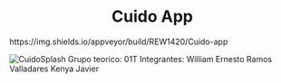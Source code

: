 <h1 align="center"> Cuido App </h1>
https://img.shields.io/appveyor/build/REW1420/Cuido-app

![CuidoSplash](https://user-images.githubusercontent.com/101079678/228723713-a38ff350-784d-4312-a9ca-e45a610cfc5a.png)
Grupo teorico: 01T
Integrantes:
William Ernesto Ramos Valladares
Kenya 
Javier

